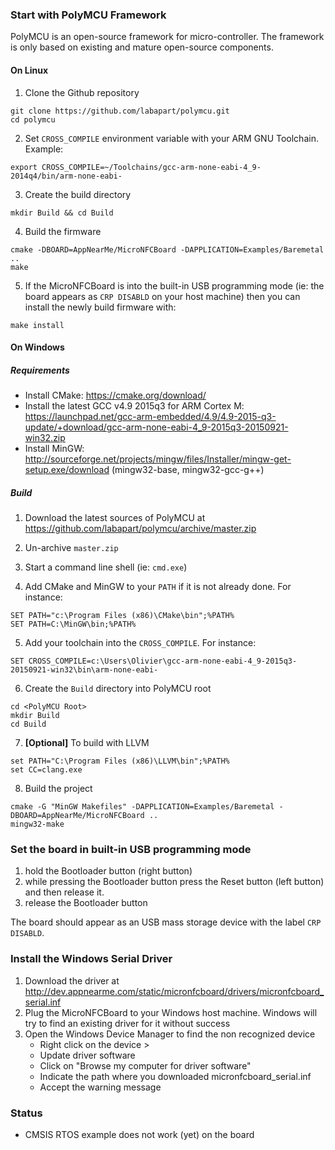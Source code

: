### Start with PolyMCU Framework

PolyMCU is an open-source framework for micro-controller. The framework is only based on existing and mature open-source components.

#### On Linux

1. Clone the Github repository
```
git clone https://github.com/labapart/polymcu.git
cd polymcu
```

2. Set `CROSS_COMPILE` environment variable with your ARM GNU Toolchain. Example:
```
export CROSS_COMPILE=~/Toolchains/gcc-arm-none-eabi-4_9-2014q4/bin/arm-none-eabi-
```

3. Create the build directory
```
mkdir Build && cd Build
```

4. Build the firmware
```
cmake -DBOARD=AppNearMe/MicroNFCBoard -DAPPLICATION=Examples/Baremetal ..
make
```

5. If the MicroNFCBoard is into the built-in USB programming mode (ie: the board appears as `CRP DISABLD` on your host machine) then you can install the newly build firmware with:
```
make install
```

#### On Windows

##### Requirements
- Install CMake: https://cmake.org/download/ 
- Install the latest GCC v4.9 2015q3 for ARM Cortex M: https://launchpad.net/gcc-arm-embedded/4.9/4.9-2015-q3-update/+download/gcc-arm-none-eabi-4_9-2015q3-20150921-win32.zip 
- Install MinGW: http://sourceforge.net/projects/mingw/files/Installer/mingw-get-setup.exe/download (mingw32-base, mingw32-gcc-g++)

##### Build

1. Download the latest sources of PolyMCU at https://github.com/labapart/polymcu/archive/master.zip

2. Un-archive `master.zip`

3. Start a command line shell (ie: `cmd.exe`)

4. Add CMake and MinGW to your `PATH` if it is not already done. For instance:
```
SET PATH="c:\Program Files (x86)\CMake\bin";%PATH%
SET PATH=C:\MinGW\bin;%PATH%
```

5. Add your toolchain into the `CROSS_COMPILE`. For instance:
```
SET CROSS_COMPILE=c:\Users\Olivier\gcc-arm-none-eabi-4_9-2015q3-20150921-win32\bin\arm-none-eabi-
```

6. Create the `Build` directory into PolyMCU root
```
cd <PolyMCU Root>
mkdir Build
cd Build
```

7. **[Optional]** To build with LLVM
```
set PATH="C:\Program Files (x86)\LLVM\bin";%PATH%
set CC=clang.exe
```

8. Build the project
```
cmake -G "MinGW Makefiles" -DAPPLICATION=Examples/Baremetal -DBOARD=AppNearMe/MicroNFCBoard ..
mingw32-make
```

### Set the board in built-in USB programming mode

1. hold the Bootloader button (right button)
2. while pressing the Bootloader button press the Reset button (left button) and then release it.
3. release the Bootloader button

The board should appear as an USB mass storage device with the label `CRP DISABLD`.

### Install the Windows Serial Driver

1. Download the driver at http://dev.appnearme.com/static/micronfcboard/drivers/micronfcboard_serial.inf
2. Plug the MicroNFCBoard to your Windows host machine. 
   Windows will try to find an existing driver for it without success
3. Open the Windows Device Manager to find the non recognized device
    - Right click on the device >
    - Update driver software
    - Click on "Browse my computer for driver software"
    - Indicate the path where you downloaded micronfcboard_serial.inf
    - Accept the warning message

### Status

- CMSIS RTOS example does not work (yet) on the board
